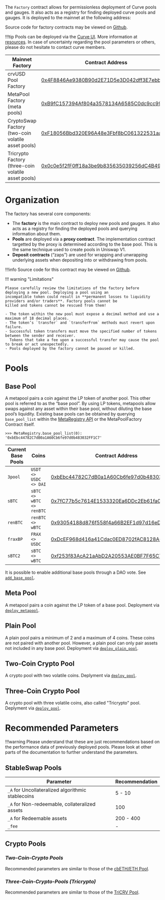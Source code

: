 The `Factory` contract allows for permissionless deployment of Curve pools and gauges. It also acts as a registry for
finding deployed curve pools and gauges. It is deployed to the mainnet at the following address:

Source code for factory contracts may be viewed on [Github](https://github.com/curvefi/curve-factory).

!!!tip
    Pools can be deployed via the [Curve UI](https://curve.fi/#/ethereum/create-pool). More information at [resources](https://resources.curve.fi/factory-pools/creating-a-factory-pool/).
    In case of uncertainty regarding the pool parameters or others, please do not hesitate to contact curve members.


| Mainnet Factory | Contract Address |
| ----------- | ------- |
| crvUSD Pool Factory | [0x4F8846Ae9380B90d2E71D5e3D042dff3E7ebb40d](https://etherscan.io/address/0x4F8846Ae9380B90d2E71D5e3D042dff3E7ebb40d) | 
| MetaPool Factory (meta pools) | [0xB9fC157394Af804a3578134A6585C0dc9cc990d4](https://etherscan.io/address/0xB9fC157394Af804a3578134A6585C0dc9cc990d4) |  
| CryptoSwap Factory (two-coin volatile asset pools) | [0xF18056Bbd320E96A48e3Fbf8bC061322531aac99](https://etherscan.io/address/0xF18056Bbd320E96A48e3Fbf8bC061322531aac99) | 
| Tricrypto Factory (three-coin volatile asset pools) | [0x0c0e5f2fF0ff18a3be9b835635039256dC4B4963](https://etherscan.io/address/0x0c0e5f2fF0ff18a3be9b835635039256dC4B4963) | 


# **Organization**

The factory has several core components:

- The **factory** is the main contract to deploy new pools and gauges. It also acts as a registry for finding the 
  deployed pools and querying information about them.
- **Pools** are deployed via a **proxy contract**. The implementation contract targetted by the proxy is determined 
  according to the base pool. This is the same technique used to create pools in Uniswap V1.
- **Deposit contracts** (“zaps”) are used for wrapping and unwrapping underlying assets when depositing into or 
  withdrawing from pools.


!!!info
    Source code for this contract may be viewed on 
    [Github](https://github.com/curvefi/curve-factory/blob/master/contracts/Factory.vy).


!!! warning "Limitations"

    Please carefully review the limitations of the factory before deploying a new pool. Deploying a pool using an 
    incompatible token could result in **permanent losses to liquidity providers and/or traders**. Factory pools cannot be 
    killed and tokens cannot be rescued from them!
    
    - The token within the new pool must expose a decimal method and use a maximum of 18 decimal places.
    - The token’s `transfer` and `transferFrom` methods must revert upon failure.
    - Successful token transfers must move the specified number of tokens between the sender and receiver. 
      Tokens that take a fee upon a successful transfer may cause the pool to break or act unexpectedly.
    - Pools deployed by the factory cannot be paused or killed.


# **Pools**

## **Base Pool**

A metapool pairs a coin against the LP token of another pool. This other pool is referred to as the “base pool”. 
By using LP tokens, metapools allow swaps against any asset within their base pool, without diluting the base pool’s 
liquidity.
Existing base pools can be obtained by querying `base_pool_list` within the [MetaRegistry API](../registry/overview.md) or the MetaPoolFactory Contract itself.

```shell
>>> MetaRegistry.base_pool_list(0):
'0xbEbc44782C7dB0a1A60Cb6fe97d0b483032FF1C7'
```

| Current Base Pools | Coins   | Contract Address |
| ----------- | -------| ----|
| `3pool` |  `USDT <> USDC <> DAI` | [0xbEbc44782C7dB0a1A60Cb6fe97d0b483032FF1C7](https://etherscan.io/address/0xbEbc44782C7dB0a1A60Cb6fe97d0b483032FF1C7) |
| `sBTC` |  `sBTC <> wBTC <> renBTC` | [0x7fC77b5c7614E1533320Ea6DDc2Eb61fa00A9714](https://etherscan.io/address/0x7fC77b5c7614E1533320Ea6DDc2Eb61fa00A9714) |
| `renBTC` |  `renBTC <> wBTC` | [0x93054188d876f558f4a66B2EF1d97d16eDf0895B](https://etherscan.io/address/0x93054188d876f558f4a66B2EF1d97d16eDf0895B) |
| `fraxBP` |  `FRAX <> USDC` |[0xDcEF968d416a41Cdac0ED8702fAC8128A64241A2](https://etherscan.io/address/0xDcEF968d416a41Cdac0ED8702fAC8128A64241A2) |
| `sBTC2` |  `sBTC <> wBTC` | [0xf253f83AcA21aAbD2A20553AE0BF7F65C755A07F](https://etherscan.io/address/0xf253f83AcA21aAbD2A20553AE0BF7F65C755A07F) |

It is possible to enable additional base pools through a DAO vote. See [`add_base_pool`](../factory/admin_controls.md#add_base_pool).


## **Meta Pool** 
A metapool pairs a coin against the LP token of a base pool. Deployment via [`deploy_metapool`](../factory/deployer_api.md#deploy_metapool).

## **Plain Pool**
A plain pool pairs a minimum of 2 and a maximum of 4 coins. These coins are not paired with another pool. However, a plain pool can only pair assets not included in any base pool. Deployment via [`deploy_plain_pool`](../factory/deployer_api.md#deploy_plain_pool).

## **Two-Coin Crypto Pool** 
A crypto pool with two volatile coins. Deplyment via [`deploy_pool`](../factory/deployer_api.md#deploy_pool).

## **Three-Coin Crypto Pool** 
A crypto pool with three volatile coins, also called "Tricrypto" pool. Deplyment via [`deploy_pool`](../factory/deployer_api.md#deploy_pool-1).



# **Recommended Parameters**

!!!warning
    Please understand that these are just recommendations based on the performance data of previously deployed pools.
    Please look at other parts of the documentation to further understand the parameters.

## **StableSwap Pools**

| Parameter | Recommendation |
| ----------------------------- | -------------- |
| `_A` for Uncollateralized algorithmic stablecoins  | 5 - 10   |
| `_A` for Non-redeemable, collateralized assets     | 100    | 
| `_A` for Redeemable assets                         | 200 - 400|
| `_fee`                                             | - |


## **Crypto Pools**

### *Two-Coin-Crypto Pools*

Recommended parameters are similar to those of the [cbETH/ETH Pool](https://etherscan.io/address/0x5fae7e604fc3e24fd43a72867cebac94c65b404a#readContract).


### *Three-Coin-Crypto-Pools (Tricrypto)*

Recommended parameters are similar to those of the [TriCRV Pool](https://etherscan.io/address/0x4ebdf703948ddcea3b11f675b4d1fba9d2414a14#readContract).

